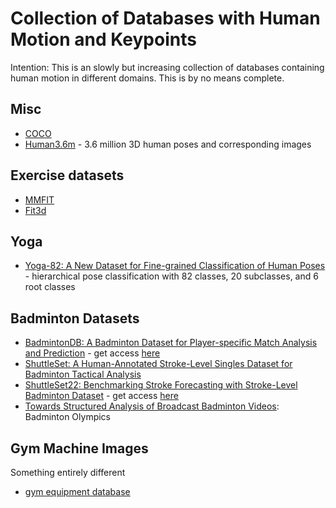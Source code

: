 # Collection of Databases with Human Motion and Keypoints

Intention: This is an slowly but increasing collection of databases containing human motion in different domains. 
This is by no means complete. 

## Misc
- [COCO](https://cocodataset.org/#keypoints-2020)
- [Human3.6m](http://vision.imar.ro/human3.6m/description.php) - 3.6 million 3D human poses and corresponding images

## Exercise datasets
- [MMFIT](https://mmfit.github.io/)
- [Fit3d](https://fit3d.imar.ro/)

## Yoga
- [Yoga-82: A New Dataset for Fine-grained Classification of Human Poses](https://sites.google.com/view/yoga-82/home) -  hierarchical pose classification with 82 classes, 20 subclasses, and 6 root classes

## Badminton Datasets

- [BadmintonDB: A Badminton Dataset for Player-specific Match Analysis and Prediction](https://dl.acm.org/doi/10.1145/3552437.3555696) - get access [here](https://github.com/kwban/badminton-db)
- [ShuttleSet: A Human-Annotated Stroke-Level Singles Dataset for Badminton Tactical Analysis](https://arxiv.org/abs/2306.04948)
- [ShuttleSet22: Benchmarking Stroke Forecasting with Stroke-Level Badminton Dataset](https://arxiv.org/abs/2306.15664) - get access [here](https://github.com/wywyWang/CoachAI-Projects/tree/main/CoachAI-Challenge-IJCAI2023)
- [Towards Structured Analysis of Broadcast Badminton Videos](https://ieeexplore.ieee.org/document/8354143): Badminton Olympics


## Gym Machine Images
Something entirely different
- [gym equipment database](https://universe.roboflow.com/bangkit-academy-ognnb/gym-equipment-object-detection)
